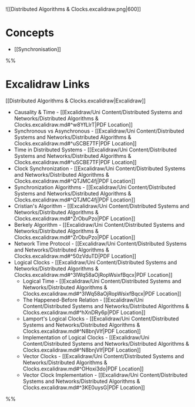 ![[Distributed Algorithms & Clocks.excalidraw.png|600]]

# Concepts

- [[Synchronisation]]

%%
# Excalidraw Links

[[Distributed Algorithms & Clocks.excalidraw|Excalidraw]]

- Causality & Time - [[Excalidraw/Uni Content/Distributed Systems and Networks/Distributed Algorithms & Clocks.excalidraw.md#^w8YfLlrT|PDF Location]]
- Synchronous vs Asynchronous - [[Excalidraw/Uni Content/Distributed Systems and Networks/Distributed Algorithms & Clocks.excalidraw.md#^uSCBE7TF|PDF Location]]
- Time in Distributed Systems - [[Excalidraw/Uni Content/Distributed Systems and Networks/Distributed Algorithms & Clocks.excalidraw.md#^uSCBE7TF|PDF Location]]
- Clock Synchronization - [[Excalidraw/Uni Content/Distributed Systems and Networks/Distributed Algorithms & Clocks.excalidraw.md#^QTJMC4fj|PDF Location]]
- Synchronization Algorithms - [[Excalidraw/Uni Content/Distributed Systems and Networks/Distributed Algorithms & Clocks.excalidraw.md#^QTJMC4fj|PDF Location]]
- Cristian's Algorithm - [[Excalidraw/Uni Content/Distributed Systems and Networks/Distributed Algorithms & Clocks.excalidraw.md#^ZrObuPzo|PDF Location]]
- Berkely Algorithm - [[Excalidraw/Uni Content/Distributed Systems and Networks/Distributed Algorithms & Clocks.excalidraw.md#^ZrObuPzo|PDF Location]]
- Network Time Protocol - [[Excalidraw/Uni Content/Distributed Systems and Networks/Distributed Algorithms & Clocks.excalidraw.md#^50zVduTD|PDF Location]]
- Logical Clocks - [[Excalidraw/Uni Content/Distributed Systems and Networks/Distributed Algorithms & Clocks.excalidraw.md#^3lWq58aOjRopWsixfBqcx|PDF Location]]
	- Logical Time - [[Excalidraw/Uni Content/Distributed Systems and Networks/Distributed Algorithms & Clocks.excalidraw.md#^3lWq58aOjRopWsixfBqcx|PDF Location]]
	- The Happened-Before Relation - [[Excalidraw/Uni Content/Distributed Systems and Networks/Distributed Algorithms & Clocks.excalidraw.md#^hXnDRy6p|PDF Location]]
	- Lamport's Logical Clocks - [[Excalidraw/Uni Content/Distributed Systems and Networks/Distributed Algorithms & Clocks.excalidraw.md#^N8bnjVIf|PDF Location]]
	- Implementation of Logical Clocks - [[Excalidraw/Uni Content/Distributed Systems and Networks/Distributed Algorithms & Clocks.excalidraw.md#^N8bnjVIf|PDF Location]]
	- Vector Clocks - [[Excalidraw/Uni Content/Distributed Systems and Networks/Distributed Algorithms & Clocks.excalidraw.md#^OHoxi3do|PDF Location]]
	- Vector Clock Implementation - [[Excalidraw/Uni Content/Distributed Systems and Networks/Distributed Algorithms & Clocks.excalidraw.md#^3KE0uysG|PDF Location]]

%%